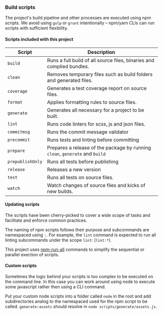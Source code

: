 ### Build scripts

The project's build pipeline and other processes are executed using npm scripts. We avoid using `gulp` or `grunt` intentionally – npm/yarn CLIs can run scripts with sufficient flexibility.

#### Scripts included with this project

| Script  | Description|
| ------------- | ------------- |
| `build` | Runs a full build of all source files, binaries and complied bundles.  |
| `clean` | Removes temporary files such as build folders and generated files.  |
| `coverage` | Generates a test coverage report on source files. |
| `format` | Applies formatting rules to source files.  |
| `generate` | Generates all necessary for a project to be built.  |
| `lint` | Runs code linters for scss, js and json files.  |
| `commitmsg` | Runs the commit message validator  |
| `precommit` | Runs tests and linting before committing |
| `prepare` | Prepares a release of the package by running `clean`, `generate` and `build`  |
| `prepublishOnly` | Runs all tests before publishing  |
| `release` | Releases a new version  |
| `test` | Runs all tests on source files.  |
| `watch` | Watch changes of source files and kicks of new builds.  |

#### Updating scripts

The scripts have been cherry-picked to cover a wide scope of tasks and facilitate and enforce common practices.

The naming of npm scripts follows their purpose and subcommands are namespaced using `:`. For example, the `lint` command is expected to run all linting subcommands under the scope `lint`: (`lint:*`).

This project uses [npm-run-all](https://github.com/mysticatea/npm-run-all) commands to simplify the sequential or parallel exection of scripts.

#### Custom scripts

Sometimes the logic behind your scripts is too complex to be executed on the command line. In this case you can work around using node to execute some javascript rather then using a CLI command.

Put your custom node scripts into a folder called `node` in the root and add subdirectories analog to the namespaced used for the npm script to be called. `generate:assets` should resolve in `node scripts/generate/assets.js`.